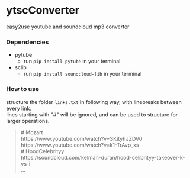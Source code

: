 # ytscConverter

easy2use youtube and soundcloud mp3 converter

### Dependencies
- pytube
  - run `pip install pytube` in your terminal
- sclib
  - run `pip install soundcloud-lib` in your terminal

### How to use
structure the folder `links.txt` in following way, with linebreaks between every link.\
lines starting with "#" will be ignored, and can be used to structure for larger operations.
>\# Mozart \
>ht<span>tps://ww</span>w.youtube.com/watch?v=SKityhJZDV0 \
>ht<span>tps://ww</span>w.youtube.com/watch?v=k1-TrAvp_xs \
>\# HoodCelebrityy \
>ht<span>tps://</span>soundcloud.com/kelman-duran/hood-celibrityy-takeover-k-vs-i \
>...
